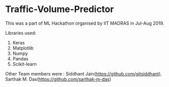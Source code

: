 # Traffic-Volume-Predictor
This was a part of ML Hackathon organised by IIT MADRAS in Jul-Aug 2019.

Libraries used:
1) Keras
2) Matplotlib
3) Numpy
4) Pandas
5) Scikit-learn

Other Team members were : Siddhant Jain(https://github.com/gitsiddhant), Sarthak M. Das(https://github.com/sarthak-m-das)
